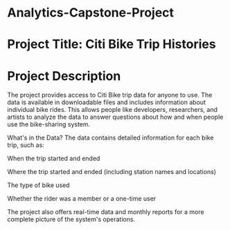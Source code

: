 # Analytics-Capstone-Project
# Project Title: Citi Bike Trip Histories

# Project Description

The project provides access to Citi Bike trip data for anyone to use. The data is available in downloadable files and includes information about individual bike rides. This allows people like developers, researchers, and artists to analyze the data to answer questions about how and when people use the bike-sharing system.

What's in the Data?
The data contains detailed information for each bike trip, such as:

When the trip started and ended

Where the trip started and ended (including station names and locations)

The type of bike used

Whether the rider was a member or a one-time user

The project also offers real-time data and monthly reports for a more complete picture of the system's operations.
